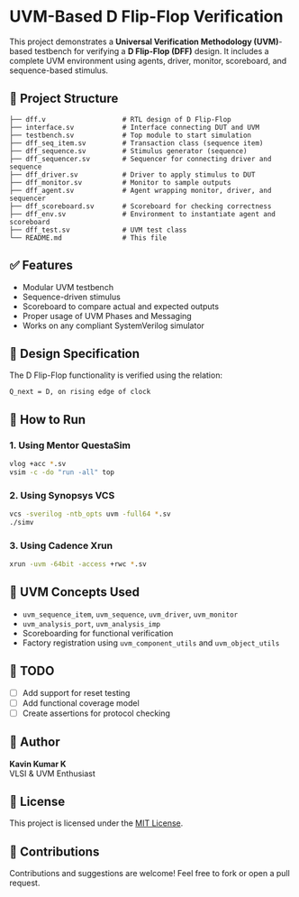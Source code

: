 
# UVM-Based D Flip-Flop Verification

This project demonstrates a **Universal Verification Methodology (UVM)**-based testbench for verifying a **D Flip-Flop (DFF)** design. It includes a complete UVM environment using agents, driver, monitor, scoreboard, and sequence-based stimulus.

## 📁 Project Structure

```
├── dff.v                   # RTL design of D Flip-Flop
├── interface.sv            # Interface connecting DUT and UVM
├── testbench.sv            # Top module to start simulation
├── dff_seq_item.sv         # Transaction class (sequence item)
├── dff_sequence.sv         # Stimulus generator (sequence)
├── dff_sequencer.sv        # Sequencer for connecting driver and sequence
├── dff_driver.sv           # Driver to apply stimulus to DUT
├── dff_monitor.sv          # Monitor to sample outputs
├── dff_agent.sv            # Agent wrapping monitor, driver, and sequencer
├── dff_scoreboard.sv       # Scoreboard for checking correctness
├── dff_env.sv              # Environment to instantiate agent and scoreboard
├── dff_test.sv             # UVM test class
└── README.md               # This file
```

## ✅ Features

- Modular UVM testbench
- Sequence-driven stimulus
- Scoreboard to compare actual and expected outputs
- Proper usage of UVM Phases and Messaging
- Works on any compliant SystemVerilog simulator

## 🧪 Design Specification

The D Flip-Flop functionality is verified using the relation:

```
Q_next = D, on rising edge of clock
```

## 🧾 How to Run

### 1. Using Mentor QuestaSim

```bash
vlog +acc *.sv
vsim -c -do "run -all" top
```

### 2. Using Synopsys VCS

```bash
vcs -sverilog -ntb_opts uvm -full64 *.sv
./simv
```

### 3. Using Cadence Xrun

```bash
xrun -uvm -64bit -access +rwc *.sv
```

## 🧠 UVM Concepts Used

- `uvm_sequence_item`, `uvm_sequence`, `uvm_driver`, `uvm_monitor`
- `uvm_analysis_port`, `uvm_analysis_imp`
- Scoreboarding for functional verification
- Factory registration using `uvm_component_utils` and `uvm_object_utils`

## 📌 TODO

- [ ] Add support for reset testing
- [ ] Add functional coverage model
- [ ] Create assertions for protocol checking

## 👤 Author

**Kavin Kumar K**  
VLSI & UVM Enthusiast

## 📝 License

This project is licensed under the [MIT License](LICENSE).

## 🤝 Contributions

Contributions and suggestions are welcome! Feel free to fork or open a pull request.

